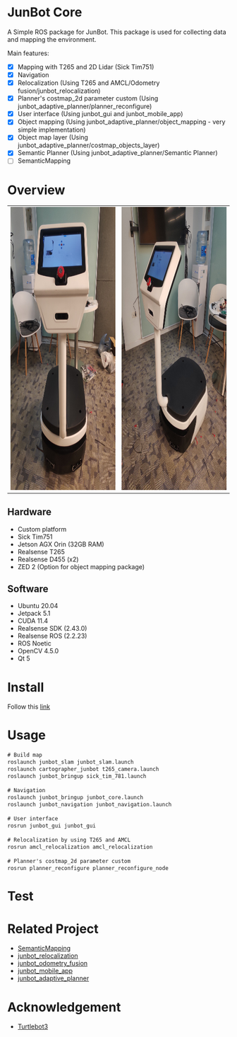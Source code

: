 # JunBot Core

A Simple ROS package for JunBot. This package is used for collecting data and mapping the environment.

Main features:

- [x] Mapping with T265 and 2D Lidar (Sick Tim751)
- [x] Navigation 
- [x] Relocalization (Using T265 and AMCL/Odometry fusion/junbot_relocalization)
- [x] Planner's costmap_2d parameter custom (Using junbot_adaptive_planner/planner_reconfigure)
- [x] User interface (Using junbot_gui and junbot_mobile_app)
- [x] Object mapping (Using junbot_adaptive_planner/object_mapping - very simple implementation)
- [x] Object map layer (Using junbot_adaptive_planner/costmap_objects_layer)
- [x] Semantic Planner (Using junbot_adaptive_planner/Semantic Planner)
- [ ] SemanticMapping

# Overview

<table>
  <tr>
    <td> <img src="./docs/front.jpg"  alt="1" width = 480px height = 640px ></td>
    <td> <img src="./docs/side.jpg"   alt="2" width = 480px height = 640px> </td>
   </tr> 
</table>

## Hardware
- Custom platform
- Sick Tim751
- Jetson AGX Orin (32GB RAM)
- Realsense T265
- Realsense D455 (x2)
- ZED 2 (Option for object mapping package) 
 
## Software
- Ubuntu 20.04
- Jetpack 5.1
- CUDA 11.4
- Realsense SDK (2.43.0)
- Realsense ROS (2.2.23)
- ROS Noetic
- OpenCV 4.5.0
- Qt 5

# Install 

Follow this [link](https://github.com/lacie-life/junbot_core/blob/main/docs/install.md)

# Usage

```
# Build map
roslaunch junbot_slam junbot_slam.launch
roslaunch cartographer_junbot t265_camera.launch
roslaunch junbot_bringup sick_tim_781.launch

# Navigation 
roslaunch junbot_bringup junbot_core.launch
roslaunch junbot_navigation junbot_navigation.launch 

# User interface
rosrun junbot_gui junbot_gui

# Relocalization by using T265 and AMCL
rosrun amcl_relocalization amcl_relocalization 

# Planner's costmap_2d parameter custom 
rosrun planner_reconfigure planner_reconfigure_node
```

# Test

# Related Project

- [SemanticMapping](https://github.com/lacie-life/SemanticMapping)
- [junbot_relocalization](https://github.com/lacie-life/junbot_localization)
- [junbot_odometry_fusion](https://github.com/lacie-life/junbot_odometry_fusion)
- [junbot_mobile_app](https://github.com/lacie-life/junbot_app)
- [junbot_adaptive_planner](https://github.com/lacie-life/junbot_adaptive_planner)


# Acknowledgement

- [Turtlebot3](https://github.com/ROBOTIS-GIT/turtlebot3)


 
 
 
